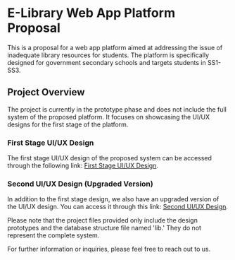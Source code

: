 # E-Library Web App Platform Proposal

This is a proposal for a web app platform aimed at addressing the issue of inadequate library resources for students. The platform is specifically designed for government secondary schools and targets students in SS1-SS3.

## Project Overview

The project is currently in the prototype phase and does not include the full system of the proposed platform. It focuses on showcasing the UI/UX designs for the first stage of the platform.

### First Stage UI/UX Design

The first stage UI/UX design of the proposed system can be accessed through the following link: [First Stage UI/UX Design](https://www.figma.com/file/gc5JgEjwyisHok84wNv8cK/e-library-app?type=design&node-id=0%3A1&mode=design&t=BURZ1929XnMsfvo1-1).

### Second UI/UX Design (Upgraded Version)

In addition to the first stage design, we also have an upgraded version of the UI/UX design. You can access it through this link: [Second UI/UX Design](https://www.figma.com/file/gc5JgEjwyisHok84wNv8cK/e-library-app?type=design&node-id=0%3A1&mode=design&t=zIiM3dim9oiAz4oR-1).

Please note that the project files provided only include the design prototypes and the database structure file named 'lib.' They do not represent the complete system.

For further information or inquiries, please feel free to reach out to us.
